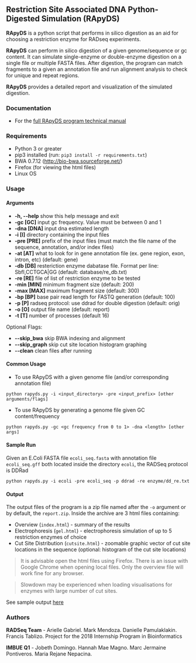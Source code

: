 
## Restriction Site Associated DNA Python-Digested Simulation  (RApyDS)


**RApyDS** is a python script that performs in silico digestion as an aid for choosing a restriction enzyme for RADseq experiments. 

**RApyDS** can perform in silico digestion of a given genome/sequence or gc content. It can simulate single-enzyme or double-enzyme digestion on a single file or multiple FASTA files. After digestion, the program can match fragments to a given an annotation file and run alignment analysis to check for unique and repeat regions.

**RApyDS** provides a detailed report and visualization of the simulated digestion. 


### Documentation
- For the [full RApyDS program technical manual](docs/rapyds_manual.pdf)

### Requirements

- Python 3 or greater
- pip3 installed (run: `pip3 install -r requirements.txt`)
- BWA 0.7.12 (http://bio-bwa.sourceforge.net/)
- Firefox (for viewing the html files)
- Linux OS

### Usage

#### Arguments
-  **-h, --help**  show this help message and exit
-  **-gc [GC]**    input gc frequency. Value must be between 0 and 1
-  **-dna [DNA]**  input dna estimated length
-  **-i [I]**      directory containing the input files
-  **-pre [PRE]**  prefix of the input files (must match the file name of the sequence, annotation, and/or index files)
-  **-at [AT]**    what to look for in gene annotation file (ex. gene region, exon, intron, etc) (default: gene)
-  **-db [DB]**    resteriction enzyme dabatase file. Format per line: SbfI,CCTGCA|GG (default: database/re_db.txt)
-  **-re [RE]**    file of list of restriction enzyme to be tested
-  **-min [MIN]**  minimum fragment size (default: 200)
-  **-max [MAX]**  maximum fragment size (default: 300)
-  **-bp [BP]**    base pair read length for FASTQ generation (default: 100)
-  **-p [P]**      radseq protocol: use ddrad for double digestion (default: orig)
-  **-o [O]**      output file name (default: report)
-  **-t [T]**      number of processes (default 16)

Optional Flags:
-  **--skip_bwa**   skip BWA indexing and alignment
-  **--skip_graph**   skip cut site location histogram graphing
-  **--clean**     clean files after running



#### Common Usage
- To use RApyDS with a given genome file (and/or corresponding annotation file)

``python rapyds.py -i <input_directory> -pre <input_prefix> [other arguments/flags]``

- To use RApyDS by generating a genome file given GC content/frequency

``python rapyds.py -gc <gc frequency from 0 to 1> -dna <length> [other args]``


#### Sample Run
Given an E.Coli FASTA file ``ecoli_seq.fasta`` with annotation file ``ecoli_seq.gff`` both located inside the directory ``ecoli``, the RADSeq protocol is DDRad

``python rapyds.py -i ecoli -pre ecoli_seq -p ddrad -re enzyme/dd_re.txt``


#### Output

The output files of the program is a zip file named after the ``-o`` argument or by default, the ``report.zip``.
Inside the archive are 3 html files containing:
- Overview (``index.html``) - summary of the results
- Electrophoresis (``gel.html``) - electrophoresis simulation of up to 5 restriction enzymes of choice
- Cut Site Distribution (``cutsite.html``) - zoomable graphic vector of cut site locations in the sequence (optional: histogram of the cut site locations)

> It is advisable open the html files using Firefox. There is an issue with Google Chrome when opening local files. Only the overview file will work fine for any browser.

> Slowdown may be experienced when loading visualisations for enzymes with large number of cut sites.

See sample output [here](docs/examples/)

### Authors

**RADSeq Team** - Arielle Gabriel. Mark Mendoza. Danielle Pamulaklakin. Francis Tablizo.
Project for the 2018 Internship Program in Bioinformatics

**IMBUE Q1** - Jobeth Domingo. Hannah Mae Magno. Marc Jermaine Pontiveros. Maria Rejane Nepacina.
